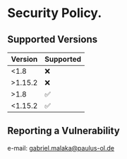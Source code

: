 # Security Policy.

## Supported Versions

| Version | Supported          |
| ------- | ------------------ |
| <1.8    | :x:                |
| >1.15.2 | :x:                |
| >1.8    | :white_check_mark: |
| <1.15.2 | :white_check_mark: |

## Reporting a Vulnerability

e-mail: gabriel.malaka@paulus-ol.de
